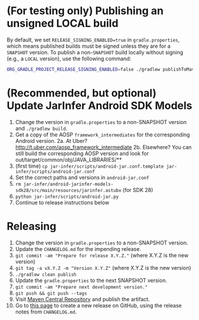 (For testing only) Publishing an unsigned LOCAL build
=====================================================
By default, we set `RELEASE_SIGNING_ENABLED=true` in `gradle.properties`, which means
published builds must be signed unless they are for a `SNAPSHOT` version.  To publish
a non-`SNAPSHOT` build locally without signing (e.g., a `LOCAL` version), use the
following command:

```bash
ORG_GRADLE_PROJECT_RELEASE_SIGNING_ENABLED=false ./gradlew publishToMavenLocal
```

(Recommended, but optional) Update JarInfer Android SDK Models
==============================================================

 1. Change the version in `gradle.properties` to a non-SNAPSHOT version and `./gradlew build`.
 2. Get a copy of the AOSP `framework_intermediates` for the corresponding Android version.
    2a. At Uber? http://t.uber.com/aosp_framework_intermediate
    2b. Elsewhere? You can still build the corresponding AOSP version and look for
        out/target/common/obj/JAVA_LIBRARIES/**
 3. (first time) `cp jar-infer/scripts/android-jar.conf.template jar-infer/scripts/android-jar.conf`
 4. Set the correct paths and versions in `android-jar.conf`
 5. `rm jar-infer/android-jarinfer-models-sdk28/src/main/resources/jarinfer.astubx` (for SDK 28)
 6. `python jar-infer/scripts/android-jar.py`
 7. Continue to release instructions below


Releasing
=========

 1. Change the version in `gradle.properties` to a non-SNAPSHOT version.
 2. Update the `CHANGELOG.md` for the impending release.
 3. `git commit -am "Prepare for release X.Y.Z."` (where X.Y.Z is the new version)
 4. `git tag -a vX.Y.Z -m "Version X.Y.Z"` (where X.Y.Z is the new version)
 5. `./gradlew clean publish`
 6. Update the `gradle.properties` to the next SNAPSHOT version.
 7. `git commit -am "Prepare next development version."`
 8. `git push && git push --tags`
 9. Visit [Maven Central Repository](https://central.sonatype.com/publishing/deployments) and publish the artifact.
 10. Go to [this page](https://github.com/uber/NullAway/releases/new) to create a new release on GitHub, using the release notes from `CHANGELOG.md`.
